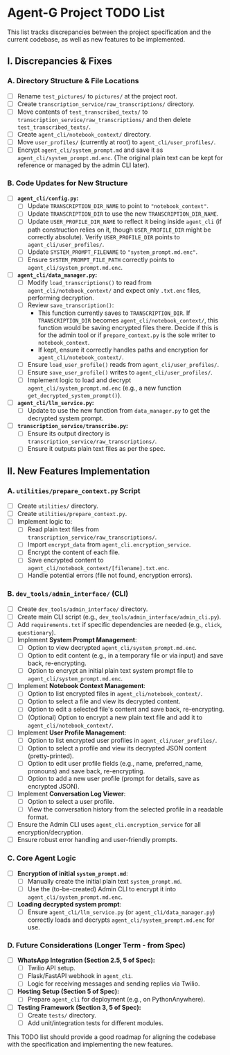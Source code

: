 # Agent-G Project TODO List

This list tracks discrepancies between the project specification and the current codebase, as well as new features to be implemented.

## I. Discrepancies & Fixes

### A. Directory Structure & File Locations
- [ ] Rename `test_pictures/` to `pictures/` at the project root.
- [ ] Create `transcription_service/raw_transcriptions/` directory.
- [ ] Move contents of `test_transcribed_texts/` to `transcription_service/raw_transcriptions/` and then delete `test_transcribed_texts/`.
- [ ] Create `agent_cli/notebook_context/` directory.
- [ ] Move `user_profiles/` (currently at root) to `agent_cli/user_profiles/`.
- [ ] Encrypt `agent_cli/system_prompt.md` and save it as `agent_cli/system_prompt.md.enc`. (The original plain text can be kept for reference or managed by the admin CLI later).

### B. Code Updates for New Structure
- [ ] **`agent_cli/config.py`:**
    - [ ] Update `TRANSCRIPTION_DIR_NAME` to point to `"notebook_context"`.
    - [ ] Update `TRANSCRIPTION_DIR` to use the new `TRANSCRIPTION_DIR_NAME`.
    - [ ] Update `USER_PROFILE_DIR_NAME` to reflect it being inside `agent_cli` (if path construction relies on it, though `USER_PROFILE_DIR` might be correctly absolute). Verify `USER_PROFILE_DIR` points to `agent_cli/user_profiles/`.
    - [ ] Update `SYSTEM_PROMPT_FILENAME` to `"system_prompt.md.enc"`.
    - [ ] Ensure `SYSTEM_PROMPT_FILE_PATH` correctly points to `agent_cli/system_prompt.md.enc`.
- [ ] **`agent_cli/data_manager.py`:**
    - [ ] Modify `load_transcriptions()` to read from `agent_cli/notebook_context/` and expect only `.txt.enc` files, performing decryption.
    - [ ] Review `save_transcription()`:
        - This function currently saves to `TRANSCRIPTION_DIR`. If `TRANSCRIPTION_DIR` becomes `agent_cli/notebook_context/`, this function would be saving encrypted files there. Decide if this is for the admin tool or if `prepare_context.py` is the sole writer to `notebook_context`.
        - If kept, ensure it correctly handles paths and encryption for `agent_cli/notebook_context/`.
    - [ ] Ensure `load_user_profile()` reads from `agent_cli/user_profiles/`.
    - [ ] Ensure `save_user_profile()` writes to `agent_cli/user_profiles/`.
    - [ ] Implement logic to load and decrypt `agent_cli/system_prompt.md.enc` (e.g., a new function `get_decrypted_system_prompt()`).
- [ ] **`agent_cli/llm_service.py`:**
    - [ ] Update to use the new function from `data_manager.py` to get the decrypted system prompt.
- [ ] **`transcription_service/transcribe.py`:**
    - [ ] Ensure its output directory is `transcription_service/raw_transcriptions/`.
    - [ ] Ensure it outputs plain text files as per the spec.

## II. New Features Implementation

### A. `utilities/prepare_context.py` Script
- [ ] Create `utilities/` directory.
- [ ] Create `utilities/prepare_context.py`.
- [ ] Implement logic to:
    - [ ] Read plain text files from `transcription_service/raw_transcriptions/`.
    - [ ] Import `encrypt_data` from `agent_cli.encryption_service`.
    - [ ] Encrypt the content of each file.
    - [ ] Save encrypted content to `agent_cli/notebook_context/[filename].txt.enc`.
    - [ ] Handle potential errors (file not found, encryption errors).

### B. `dev_tools/admin_interface/` (CLI)
- [ ] Create `dev_tools/admin_interface/` directory.
- [ ] Create main CLI script (e.g., `dev_tools/admin_interface/admin_cli.py`).
- [ ] Add `requirements.txt` if specific dependencies are needed (e.g., `click`, `questionary`).
- [ ] Implement **System Prompt Management**:
    - [ ] Option to view decrypted `agent_cli/system_prompt.md.enc`.
    - [ ] Option to edit content (e.g., in a temporary file or via input) and save back, re-encrypting.
    - [ ] Option to encrypt an initial plain text system prompt file to `agent_cli/system_prompt.md.enc`.
- [ ] Implement **Notebook Context Management**:
    - [ ] Option to list encrypted files in `agent_cli/notebook_context/`.
    - [ ] Option to select a file and view its decrypted content.
    - [ ] Option to edit a selected file's content and save back, re-encrypting.
    - [ ] (Optional) Option to encrypt a new plain text file and add it to `agent_cli/notebook_context/`.
- [ ] Implement **User Profile Management**:
    - [ ] Option to list encrypted user profiles in `agent_cli/user_profiles/`.
    - [ ] Option to select a profile and view its decrypted JSON content (pretty-printed).
    - [ ] Option to edit user profile fields (e.g., name, preferred_name, pronouns) and save back, re-encrypting.
    - [ ] Option to add a new user profile (prompt for details, save as encrypted JSON).
- [ ] Implement **Conversation Log Viewer**:
    - [ ] Option to select a user profile.
    - [ ] View the conversation history from the selected profile in a readable format.
- [ ] Ensure the Admin CLI uses `agent_cli.encryption_service` for all encryption/decryption.
- [ ] Ensure robust error handling and user-friendly prompts.

### C. Core Agent Logic
- [ ] **Encryption of initial `system_prompt.md`**:
    - [ ] Manually create the initial plain text `system_prompt.md`.
    - [ ] Use the (to-be-created) Admin CLI to encrypt it into `agent_cli/system_prompt.md.enc`.
- [ ] **Loading decrypted system prompt**:
    - [ ] Ensure `agent_cli/llm_service.py` (or `agent_cli/data_manager.py`) correctly loads and decrypts `agent_cli/system_prompt.md.enc` for use.

### D. Future Considerations (Longer Term - from Spec)
- [ ] **WhatsApp Integration (Section 2.5, 5 of Spec):**
    - [ ] Twilio API setup.
    - [ ] Flask/FastAPI webhook in `agent_cli`.
    - [ ] Logic for receiving messages and sending replies via Twilio.
- [ ] **Hosting Setup (Section 5 of Spec):**
    - [ ] Prepare `agent_cli` for deployment (e.g., on PythonAnywhere).
- [ ] **Testing Framework (Section 3, 5 of Spec):**
    - [ ] Create `tests/` directory.
    - [ ] Add unit/integration tests for different modules.

This TODO list should provide a good roadmap for aligning the codebase with the specification and implementing the new features.
